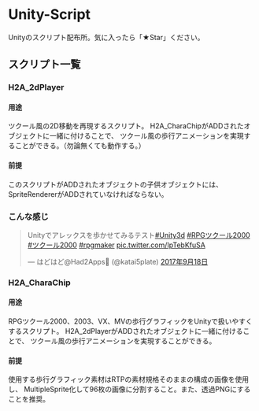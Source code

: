 # Unity-Script
Unityのスクリプト配布所。気に入ったら「★Star」ください。

## スクリプト一覧

### H2A_2dPlayer
#### 用途
ツクール風の2D移動を再現するスクリプト。
H2A_CharaChipがADDされたオブジェクトに一緒に付けることで、
ツクール風の歩行アニメーションを実現することができる。（勿論無くても動作する。）

#### 前提
このスクリプトがADDされたオブジェクトの子供オブジェクトには、
SpriteRendererがADDされていなければならない。

### こんな感じ
<blockquote class="twitter-tweet" data-lang="ja"><p lang="ja" dir="ltr">Unityでアレックスを歩かせてみるテスト<a href="https://twitter.com/hashtag/Unity3d?src=hash">#Unity3d</a> <a href="https://twitter.com/hashtag/RPG%E3%83%84%E3%82%AF%E3%83%BC%E3%83%AB2000?src=hash">#RPGツクール2000</a> <a href="https://twitter.com/hashtag/%E3%83%84%E3%82%AF%E3%83%BC%E3%83%AB2000?src=hash">#ツクール2000</a> <a href="https://twitter.com/hashtag/rpgmaker?src=hash">#rpgmaker</a> <a href="https://t.co/IpTebKfuSA">pic.twitter.com/IpTebKfuSA</a></p>&mdash; はどはど@Had2Apps🔵 (@katai5plate) <a href="https://twitter.com/katai5plate/status/909691061596913664">2017年9月18日</a></blockquote>
<script async src="//platform.twitter.com/widgets.js" charset="utf-8"></script>

### H2A_CharaChip
#### 用途
RPGツクール2000、2003、VX、MVの歩行グラフィックをUnityで扱いやすくするスクリプト。
H2A_2dPlayerがADDされたオブジェクトに一緒に付けることで、
ツクール風の歩行アニメーションを実現することができる。

#### 前提
使用する歩行グラフィック素材はRTPの素材規格そのままの構成の画像を使用し、
MultipleSprite化して96枚の画像に分割すること。また、透過PNGにすることを推奨。